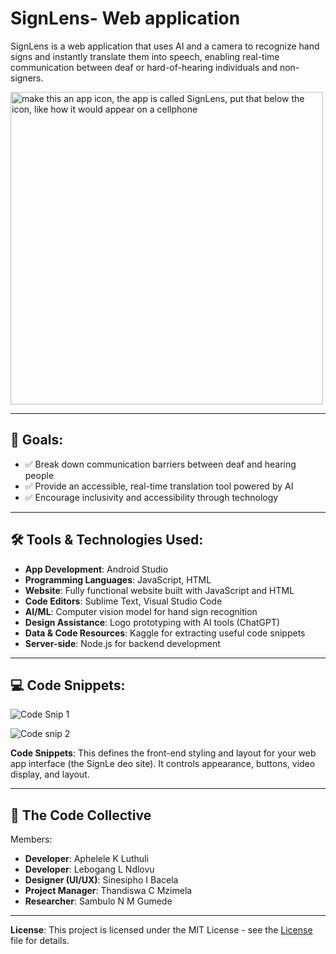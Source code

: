 # SignLens- Web application
SignLens is a web application that uses AI and a camera to recognize hand signs and instantly translate them into speech, enabling real-time communication between deaf or hard-of-hearing individuals and non-signers.

<img width="500" height="500" alt="make this an app icon, the app is called SignLens, put that below the icon, like how it would appear on a cellphone" src="https://github.com/user-attachments/assets/df3df8dc-ab2e-4d57-9696-646625d07e12" />

---

## 🎯 Goals:
- ✅ Break down communication barriers between deaf and hearing people  
- ✅ Provide an accessible, real-time translation tool powered by AI  
- ✅ Encourage inclusivity and accessibility through technology  

---

## 🛠️ Tools & Technologies Used:
- **App Development**: Android Studio  
- **Programming Languages**: JavaScript, HTML 
- **Website**: Fully functional website built with JavaScript and HTML
- **Code Editors**: Sublime Text, Visual Studio Code  
- **AI/ML**: Computer vision model for hand sign recognition
- **Design Assistance**: Logo prototyping with AI tools (ChatGPT)
- **Data & Code Resources**: Kaggle for extracting useful code snippets
- **Server-side**: Node.js for backend development

---

## 💻 Code Snippets:

![Code Snip 1](https://github.com/user-attachments/assets/8857d986-fb1d-4a0b-9f82-455a38083d57)


![Code snip 2](https://github.com/user-attachments/assets/9723a5cd-87f6-4aae-8234-f223c7d0470e)

**Code Snippets**: This defines the front-end styling and layout for your web app interface (the SignLe deo site). It controls appearance, buttons, video display, and layout.

---

## 👥 The Code Collective
Members: 
- **Developer**: Aphelele K Luthuli
- **Developer**: Lebogang L Ndlovu
- **Designer (UI/UX)**: Sinesipho I Bacela
- **Project Manager**: Thandiswa C Mzimela
- **Researcher**: Sambulo N M Gumede

---

**License**: This project is licensed under the MIT License - see the [License](LICENSE) file for details.
